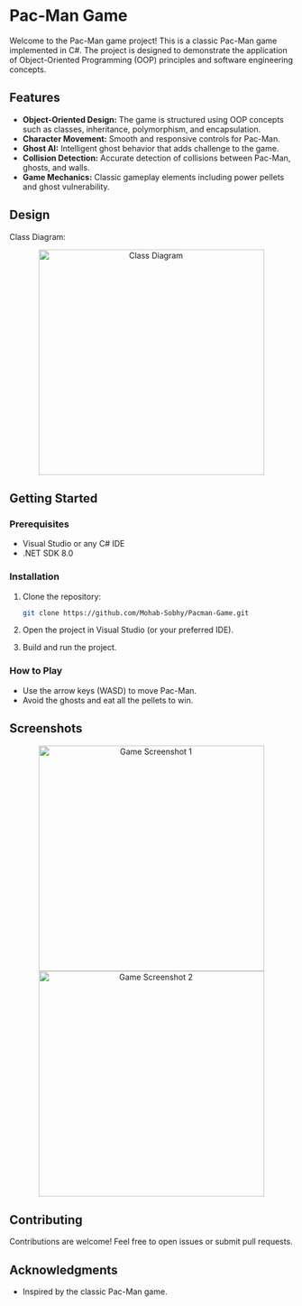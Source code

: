 # Pac-Man Game

Welcome to the Pac-Man game project! This is a classic Pac-Man game implemented in C#. The project is designed to demonstrate the application of Object-Oriented Programming (OOP) principles and software engineering concepts.

## Features

- **Object-Oriented Design:** The game is structured using OOP concepts such as classes, inheritance, polymorphism, and encapsulation.
- **Character Movement:** Smooth and responsive controls for Pac-Man.
- **Ghost AI:** Intelligent ghost behavior that adds challenge to the game.
- **Collision Detection:** Accurate detection of collisions between Pac-Man, ghosts, and walls.
- **Game Mechanics:** Classic gameplay elements including power pellets and ghost vulnerability.

## Design

Class Diagram:

<p align="center">
  <img src="https://github.com/Mohab-Sobhy/Pacman-Game/assets/132499733/defa0814-44fa-4e8e-b413-158421d9e0c5" alt="Class Diagram" width="400"/>
</p>

## Getting Started

### Prerequisites

- Visual Studio or any C# IDE
- .NET SDK 8.0

### Installation

1. Clone the repository:
   ```bash
   git clone https://github.com/Mohab-Sobhy/Pacman-Game.git
   ```

2. Open the project in Visual Studio (or your preferred IDE).

3. Build and run the project.

### How to Play

- Use the arrow keys (WASD) to move Pac-Man.
- Avoid the ghosts and eat all the pellets to win.

## Screenshots

<p align="center">
  <img src="https://github.com/Mohab-Sobhy/Pacman-Game/assets/132499733/657e4b33-d2c1-4c0b-962e-bff8cc59cc17" alt="Game Screenshot 1" width="400"/>
  <img src="https://github.com/Mohab-Sobhy/Pacman-Game/assets/132499733/1c771f78-c0e7-465f-87cc-53ca0f6cb981" alt="Game Screenshot 2" width="400"/>
</p>

## Contributing

Contributions are welcome! Feel free to open issues or submit pull requests.

## Acknowledgments

- Inspired by the classic Pac-Man game.
